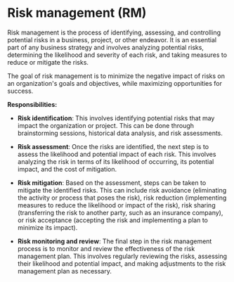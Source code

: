 # Risk management (RM)

Risk management is the process of identifying, assessing, and controlling potential risks in a business, project, or other endeavor. It is an essential part of any business strategy and involves analyzing potential risks, determining the likelihood and severity of each risk, and taking measures to reduce or mitigate the risks.

The goal of risk management is to minimize the negative impact of risks on an organization's goals and objectives, while maximizing opportunities for success.

**Responsibilities:**

* **Risk identification**: This involves identifying potential risks that may impact the organization or project. This can be done through brainstorming sessions, historical data analysis, and risk assessments.

* **Risk assessment**: Once the risks are identified, the next step is to assess the likelihood and potential impact of each risk. This involves analyzing the risk in terms of its likelihood of occurring, its potential impact, and the cost of mitigation.

* **Risk mitigation**: Based on the assessment, steps can be taken to mitigate the identified risks. This can include risk avoidance (eliminating the activity or process that poses the risk), risk reduction (implementing measures to reduce the likelihood or impact of the risk), risk sharing (transferring the risk to another party, such as an insurance company), or risk acceptance (accepting the risk and implementing a plan to minimize its impact).

* **Risk monitoring and review**: The final step in the risk management process is to monitor and review the effectiveness of the risk management plan. This involves regularly reviewing the risks, assessing their likelihood and potential impact, and making adjustments to the risk management plan as necessary.
